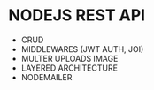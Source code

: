 # NODEJS REST API

- CRUD 
- MIDDLEWARES (JWT AUTH, JOI)
- MULTER UPLOADS IMAGE
- LAYERED ARCHITECTURE
- NODEMAILER

